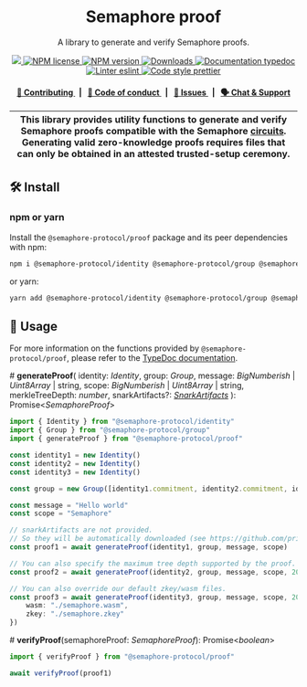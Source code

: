 <p align="center">
    <h1 align="center">
        Semaphore proof
    </h1>
    <p align="center">A library to generate and verify Semaphore proofs.</p>
</p>

<p align="center">
    <a href="https://github.com/semaphore-protocol">
        <img src="https://img.shields.io/badge/project-Semaphore-blue.svg?style=flat-square">
    </a>
    <a href="https://github.com/semaphore-protocol/semaphore/blob/main/LICENSE">
        <img alt="NPM license" src="https://img.shields.io/npm/l/%40semaphore-protocol%2Fproof?style=flat-square">
    </a>
    <a href="https://www.npmjs.com/package/@semaphore-protocol/proof">
        <img alt="NPM version" src="https://img.shields.io/npm/v/@semaphore-protocol/proof?style=flat-square" />
    </a>
    <a href="https://npmjs.org/package/@semaphore-protocol/proof">
        <img alt="Downloads" src="https://img.shields.io/npm/dm/@semaphore-protocol/proof.svg?style=flat-square" />
    </a>
    <a href="https://js.semaphore.pse.dev/modules/_semaphore_protocol_proof">
        <img alt="Documentation typedoc" src="https://img.shields.io/badge/docs-typedoc-744C7C?style=flat-square">
    </a>
    <a href="https://eslint.org/">
        <img alt="Linter eslint" src="https://img.shields.io/badge/linter-eslint-8080f2?style=flat-square&logo=eslint" />
    </a>
    <a href="https://prettier.io/">
        <img alt="Code style prettier" src="https://img.shields.io/badge/code%20style-prettier-f8bc45?style=flat-square&logo=prettier" />
    </a>
</p>

<div align="center">
    <h4>
        <a href="https://github.com/semaphore-protocol/semaphore/blob/main/CONTRIBUTING.md">
            👥 Contributing
        </a>
        <span>&nbsp;&nbsp;|&nbsp;&nbsp;</span>
        <a href="https://github.com/semaphore-protocol/semaphore/blob/main/CODE_OF_CONDUCT.md">
            🤝 Code of conduct
        </a>
        <span>&nbsp;&nbsp;|&nbsp;&nbsp;</span>
        <a href="https://github.com/semaphore-protocol/semaphore/contribute">
            🔎 Issues
        </a>
        <span>&nbsp;&nbsp;|&nbsp;&nbsp;</span>
        <a href="https://semaphore.pse.dev/telegram">
            🗣️ Chat &amp; Support
        </a>
    </h4>
</div>

| This library provides utility functions to generate and verify Semaphore proofs compatible with the Semaphore [circuits](https://github.com/semaphore-protocol/semaphore/tree/main/packages/circuits). Generating valid zero-knowledge proofs requires files that can only be obtained in an attested trusted-setup ceremony. |
| -------------------------------------------------------------------------------------------------------------------------------------------------------------------------------------------------------------------------------------------------------------------------------------------------------------------- |

## 🛠 Install

### npm or yarn

Install the `@semaphore-protocol/proof` package and its peer dependencies with npm:

```bash
npm i @semaphore-protocol/identity @semaphore-protocol/group @semaphore-protocol/proof
```

or yarn:

```bash
yarn add @semaphore-protocol/identity @semaphore-protocol/group @semaphore-protocol/proof
```

## 📜 Usage

For more information on the functions provided by `@semaphore-protocol/proof`, please refer to the [TypeDoc documentation](https://js.semaphore.pse.dev/modules/_semaphore_protocol_proof).

\# **generateProof**(
identity: _Identity_,
group: _Group_,
message: _BigNumberish_ | _Uint8Array_ | string,
scope: _BigNumberish_ | _Uint8Array_ | string,
merkleTreeDepth: _number_,
snarkArtifacts?: [_SnarkArtifacts_](https://github.com/privacy-scaling-explorations/zk-kit/blob/88acdc6d8fa5f3f2a8ecd1e1a0140244b970c551/packages/utils/src/types/index.ts#L46)
): Promise\<_SemaphoreProof_>

```typescript
import { Identity } from "@semaphore-protocol/identity"
import { Group } from "@semaphore-protocol/group"
import { generateProof } from "@semaphore-protocol/proof"

const identity1 = new Identity()
const identity2 = new Identity()
const identity3 = new Identity()

const group = new Group([identity1.commitment, identity2.commitment, identity3.commitment])

const message = "Hello world"
const scope = "Semaphore"

// snarkArtifacts are not provided.
// So they will be automatically downloaded (see https://github.com/privacy-scaling-explorations/snark-artifacts).
const proof1 = await generateProof(identity1, group, message, scope)

// You can also specify the maximum tree depth supported by the proof.
const proof2 = await generateProof(identity2, group, message, scope, 20)

// You can also override our default zkey/wasm files.
const proof3 = await generateProof(identity3, group, message, scope, 20, {
    wasm: "./semaphore.wasm",
    zkey: "./semaphore.zkey"
})
```

\# **verifyProof**(semaphoreProof: _SemaphoreProof_): Promise\<_boolean_>

```typescript
import { verifyProof } from "@semaphore-protocol/proof"

await verifyProof(proof1)
```
